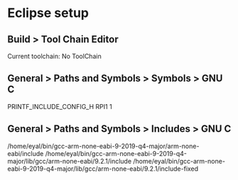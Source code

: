 # Eclipse setup

## Build > Tool Chain Editor

Current toolchain: No ToolChain

## General > Paths and Symbols > Symbols > GNU C

PRINTF_INCLUDE_CONFIG_H
RPI1                            1

## General > Paths and Symbols > Includes > GNU C

/home/eyal/bin/gcc-arm-none-eabi-9-2019-q4-major/arm-none-eabi/include
/home/eyal/bin/gcc-arm-none-eabi-9-2019-q4-major/lib/gcc/arm-none-eabi/9.2.1/include
/home/eyal/bin/gcc-arm-none-eabi-9-2019-q4-major/lib/gcc/arm-none-eabi/9.2.1/include-fixed

